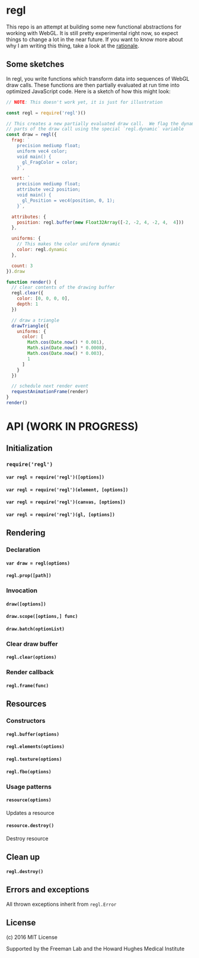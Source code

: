 # regl

This repo is an attempt at building some new functional abstractions for working with WebGL.  It is still pretty experimental right now, so expect things to change a lot in the near future.  If you want to know more about why I am writing this thing, take a look at the [rationale](RATIONALE.md).

## Some sketches

In regl, you write functions which transform data into sequences of WebGL draw calls.  These functions are then partially evaluated at run time into optimized JavaScript code.  Here is a sketch of how this might look:

```JavaScript
// NOTE: This doesn't work yet, it is just for illustration

const regl = require('regl')()

// This creates a new partially evaluated draw call.  We flag the dynamic
// parts of the draw call using the special `regl.dynamic` variable
const draw = regl({
  frag: `
    precision mediump float;
    uniform vec4 color;
    void main() {
      gl_FragColor = color;
    }`,

  vert: `
    precision mediump float;
    attribute vec2 position;
    void main() {
      gl_Position = vec4(position, 0, 1);
    }`,

  attributes: {
    position: regl.buffer(new Float32Array([-2, -2, 4, -2, 4,  4]))
  },

  uniforms: {
    // This makes the color uniform dynamic
    color: regl.dynamic
  },

  count: 3
}).draw

function render() {  
  // clear contents of the drawing buffer
  regl.clear({
    color: [0, 0, 0, 0],
    depth: 1
  })

  // draw a triangle
  drawTriangle({
    uniforms: {
      color: [
        Math.cos(Date.now() * 0.001),
        Math.sin(Date.now() * 0.0008),
        Math.cos(Date.now() * 0.003),
        1
      ]
    }
  })

  // schedule next render event
  requestAnimationFrame(render)
}
render()
```

# API (WORK IN PROGRESS)

## Initialization

### `require('regl')`

#### `var regl = require('regl')([options])`

#### `var regl = require('regl')(element, [options])`

#### `var regl = require('regl')(canvas, [options])`

#### `var regl = require('regl')(gl, [options])`

## Rendering

### Declaration

#### `var draw = regl(options)`

#### `regl.prop([path])`

### Invocation

#### `draw([options])`

#### `draw.scope([options,] func)`

#### `draw.batch(optionList)`

### Clear draw buffer

#### `regl.clear(options)`

### Render callback

#### `regl.frame(func)`

## Resources

### Constructors

#### `regl.buffer(options)`

#### `regl.elements(options)`

#### `regl.texture(options)`

#### `regl.fbo(options)`

### Usage patterns

#### `resource(options)`
Updates a resource

#### `resource.destroy()`
Destroy resource

## Clean up

#### `regl.destroy()`

## Errors and exceptions

All thrown exceptions inherit from `regl.Error`

## License
(c) 2016 MIT License

Supported by the Freeman Lab and the Howard Hughes Medical Institute
